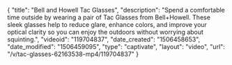 {
    "title": "Bell and Howell Tac Glasses",
    "description": "Spend a comfortable time outside by wearing a pair of Tac Glasses from Bell+Howell. These sleek glasses help to reduce glare, enhance colors, and improve your optical clarity so you can enjoy the outdoors without worrying about squinting.",
    "videoid": "119704837",
    "date_created": "1506458653",
    "date_modified": "1506459095",
    "type": "captivate",
    "layout": "video",
    "url": "\/v\/tac-glasses-62163538-mp4\/119704837"
}